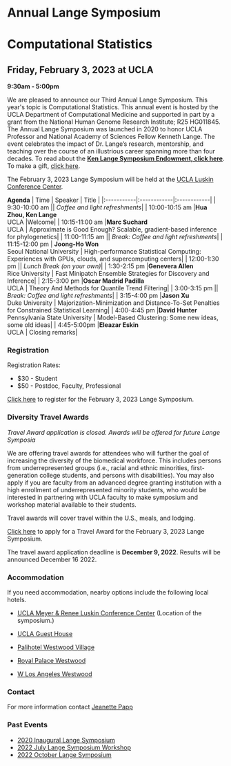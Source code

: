# Annual Lange Symposium

# Computational Statistics

## Friday, February 3, 2023 at UCLA

**9:30am - 5:00pm**

We are pleased to announce our Third Annual Lange Symposium. This year's topic is Computational Statistics. This annual event is hosted by the UCLA Department of Computational Medicine and supported in part by a grant from the National Human Genome Research Institute; R25 HG011845. The Annual Lange Symposium was launched in 2020 to honor UCLA Professor and National Academy of Sciences Fellow Kenneth Lange. The event celebrates the impact of Dr. Lange’s research, mentorship, and teaching over the course of an illustrious career spanning more than four decades.
To read about the **[Ken Lange Symposium Endowment, click here](https://compmed.ucla.edu/ken-lange-symposium-endowment)**. To make a gift, [click here](https://giving.ucla.edu/Campaign/Donate.aspx?SiteNum=3167&fund=64621O&code=M-19409).

The February 3, 2023 Lange Symposium will be held at the [UCLA Luskin Conference Center](https://goo.gl/maps/17eXgqmZmqwEGKBx6).

**Agenda**
| Time | Speaker | Title |
|:-----------|:------------|:------------|
| 9:30-10:00 am || *Coffee and light refreshments*|
| 10:00-10:15 am |**Hua Zhou, Ken Lange**<br>UCLA |Welcome|
| 10:15-11:00 am |**Marc Suchard**<br>UCLA | Approximate is Good Enough? Scalable, gradient-based inference for phylogenetics|
| 11:00-11:15 am || *Break: Coffee and light refreshments*|
| 11:15-12:00 pm | **Joong-Ho Won**<br>Seoul National University | High-performance Statistical Computing: Experiences with GPUs, clouds, and supercomputing centers|
| 12:00-1:30 pm || *Lunch Break (on your own)*|
| 1:30-2:15 pm |**Genevera Allen**<br> Rice University | Fast Minipatch Ensemble Strategies for Discovery and Inference|
| 2:15-3:00 pm |**Oscar Madrid Padilla**<br>UCLA  | Theory And Methods for Quantile Trend Filtering|
| 3:00-3:15 pm || *Break: Coffee and light refreshments*|
| 3:15-4:00 pm |**Jason Xu**<br>Duke University | Majorization-Minimization and Distance-To-Set Penalties for Constrained Statistical Learning|
| 4:00-4:45 pm |**David Hunter**<br>Pennsylvania State University | Model-Based Clustering: Some new ideas, some old ideas|
| 4:45-5:00pm |**Eleazar Eskin**<br>UCLA | Closing remarks|


### Registration

Registration Rates:
- $30 - Student
- $50 - Postdoc, Faculty, Professional

[Click here](https://uclahs.az1.qualtrics.com/jfe/form/SV_8bJEdJEKUs53aCy) to register for the February 3, 2023 Lange Symposium. 


### Diversity Travel Awards

*Travel Award application is closed. Awards will be offered for future Lange Symposia*

We are offering travel awards for attendees who will further the goal of increasing the diversity of the biomedical workforce. This includes persons from underrepresented groups (i.e., racial and ethnic minorities, first-generation college students, and persons with disabilities). You may also apply if you are faculty from an advanced degree granting institution with a high enrollment of underrepresented minority students, who would be interested in partnering with UCLA faculty to make symposium and workshop material available to their students. 

Travel awards will cover travel within the U.S., meals, and lodging.

[Click here](https://uclahs.az1.qualtrics.com/jfe/form/SV_0CEvbVQVGSxnM7I) to apply for a Travel Award for the February 3, 2023 Lange Symposium. 

The travel award application deadline is **December 9, 2022**. Results will be announced December 16 2022.

### Accommodation

If you need accommodation, nearby options include the following local hotels.

- [UCLA Meyer & Renee Luskin Conference Center](https://luskinconferencecenter.ucla.edu/hotels-near-ucla/standard-rooms/)
(Location of the symposium.)

- [UCLA Guest House](http://guesthouse.ucla.edu/)

- [Palihotel Westwood Village](https://www.palisociety.com/hotels/westwood-village)

- [Royal Palace Westwood](http://www.royalpalacewestwood.com/)

- [W Los Angeles Westwood](https://www.marriott.com/en-us/hotels/laxwb-w-los-angeles-west-beverly-hills/overview/)

### Contact

For more information contact [Jeanette Papp](mailto:jcpapp@ucla.edu?subject=Lange_Symposium_2023)

### Past Events
- [2020 Inaugural Lange Symposium](https://langesymposium.github.io/2020/)
- [2022 July Lange Symposium Workshop](https://langesymposium.github.io/2022-July-Workshop/)
- [2022 October Lange Symposium](https://langesymposium.github.io/2022-October-Symposium/)
